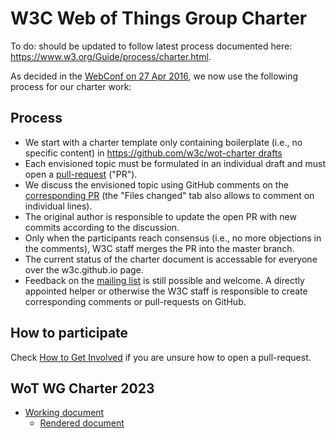 # W3C Web of Things Group Charter

To do: should be updated to follow latest process documented here: https://www.w3.org/Guide/process/charter.html.

As decided in the [WebConf on 27 Apr 2016](https://www.w3.org/2016/04/27-wot-minutes.html), we now use the following process for our charter work:

## Process

* We start with a charter template only containing boilerplate (i.e., no specific content) in [https://github.com/w3c/wot-charter drafts](https://github.com/w3c/wot-charter-drafts)
* Each envisioned topic must be formulated in an individual draft and must open a [pull-request](https://help.github.com/articles/using-pull-requests/) ("PR").
* We discuss the envisioned topic using GitHub comments on the [corresponding PR](https://github.com/w3c/wot/pulls) (the "Files changed" tab also allows to comment on individual lines).
* The original author is responsible to update the open PR with new commits according to the discussion.
* Only when the participants reach consensus (i.e., no more objections in the comments), W3C staff merges the PR into the master branch.
* The current status of the charter document is accessable for everyone over the w3c.github.io page.
* Feedback on the [mailing list](https://lists.w3.org/Archives/Public/public-wot-wg/) is still possible and welcome. A directly appointed helper or otherwise the W3C staff is responsible to create corresponding comments or pull-requests on GitHub.

## How to participate

Check [How to Get Involved](https://github.com/w3c/wot#how-to-get-involved) if you are unsure how to open a pull-request.

## WoT WG Charter 2023
* [Working document](https://github.com/w3c/wot-charter-drafts/blob/main/wot-wg-2023-draft.html)
  * [Rendered document](https://w3c.github.io/wot-charter-drafts/wot-wg-2023-draft.html)
